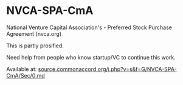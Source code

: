 # NVCA-SPA-CmA

National Venture Capital Association's - Preferred Stock Purchase Agreement (nvca.org)

This is partly prosified.

Need help from people who know startup/VC to continue this work.


Available at: <a href="source.commonaccord.org/i.php?v=s&f=G/NVCA-SPA-CmA/Sec/0.md">source.commonaccord.org/i.php?v=s&f=G/NVCA-SPA-CmA/Sec/0.md</a>
